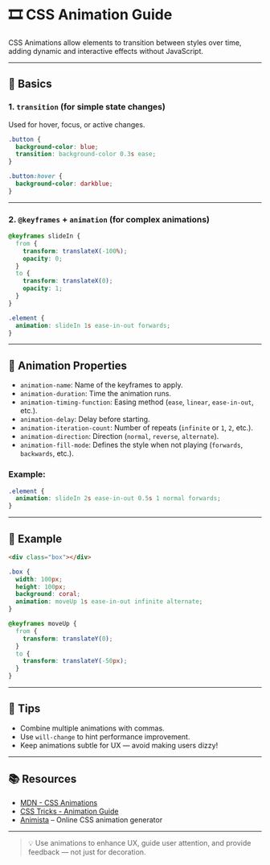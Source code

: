 # 🎞️ CSS Animation Guide

CSS Animations allow elements to transition between styles over time, adding dynamic and interactive effects without JavaScript.

---

## 🔧 Basics

### 1. `transition` (for simple state changes)

Used for hover, focus, or active changes.

```css
.button {
  background-color: blue;
  transition: background-color 0.3s ease;
}

.button:hover {
  background-color: darkblue;
}
```

---

### 2. `@keyframes` + `animation` (for complex animations)

```css
@keyframes slideIn {
  from {
    transform: translateX(-100%);
    opacity: 0;
  }
  to {
    transform: translateX(0);
    opacity: 1;
  }
}

.element {
  animation: slideIn 1s ease-in-out forwards;
}
```

---

## 🧩 Animation Properties

- `animation-name`: Name of the keyframes to apply.
- `animation-duration`: Time the animation runs.
- `animation-timing-function`: Easing method (`ease`, `linear`, `ease-in-out`, etc.).
- `animation-delay`: Delay before starting.
- `animation-iteration-count`: Number of repeats (`infinite` or `1`, `2`, etc.).
- `animation-direction`: Direction (`normal`, `reverse`, `alternate`).
- `animation-fill-mode`: Defines the style when not playing (`forwards`, `backwards`, etc.).

### Example:

```css
.element {
  animation: slideIn 2s ease-in-out 0.5s 1 normal forwards;
}
```

---

## 🧪 Example

```html
<div class="box"></div>
```

```css
.box {
  width: 100px;
  height: 100px;
  background: coral;
  animation: moveUp 1s ease-in-out infinite alternate;
}

@keyframes moveUp {
  from {
    transform: translateY(0);
  }
  to {
    transform: translateY(-50px);
  }
}
```

---

## 🧠 Tips

- Combine multiple animations with commas.
- Use `will-change` to hint performance improvement.
- Keep animations subtle for UX — avoid making users dizzy!

---

## 📚 Resources

- [MDN - CSS Animations](https://developer.mozilla.org/en-US/docs/Web/CSS/CSS_Animations)
- [CSS Tricks - Animation Guide](https://css-tricks.com/almanac/properties/a/animation/)
- [Animista](https://animista.net/) – Online CSS animation generator

---

> 💡 Use animations to enhance UX, guide user attention, and provide feedback — not just for decoration.
